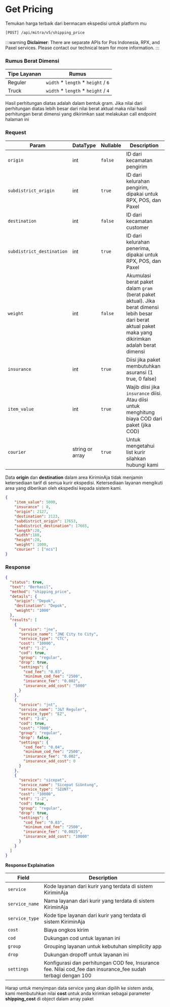 # Get Pricing
Temukan harga terbaik dari bermacam ekspedisi untuk platform mu

```bash
[POST] /api/mitra/v5/shipping_price
```

:::warning
**Diclaimer**: There are separate APIs for Pos Indonesia, RPX, and Paxel services. Please contact our technical team for more information.
:::

### Rumus Berat Dimensi

| Tipe Layanan | Rumus                                       |
|--------------|---------------------------------------------|
| Reguler      | ``width`` * ``length`` * ``height`` / ``6`` |
| Truck        | ``width`` * ``length`` * ``height`` / ``4`` |

Hasil perhitungan diatas adalah dalam bentuk gram. Jika nilai dari perhitungan diatas lebih besar dari nilai berat
aktual maka nilai hasil perhitungan berat dimensi yang dikirimkan saat melakukan call endpoint halaman ini

### Request

| Param                       | DataType        | Nullable  | Description                                                                                                                                                 |
|-----------------------------|-----------------|-----------|-------------------------------------------------------------------------------------------------------------------------------------------------------------|
| ``origin``                  | int             | ``false`` | ID dari kecamatan pengirim                                                                                                                                  |
| ``subdistrict_origin``      | int             | ``true``  | ID dari kelurahan pengirim, dipakai untuk RPX, POS, dan Paxel                                                                                               |
| ``destination``             | int             | ``false`` | ID dari kecamatan customer                                                                                                                                  |
| ``subdistrict_destination`` | int             | ``true``  | ID dari kelurahan penerima, dipakai untuk RPX, POS, dan Paxel                                                                                               |
| ``weight``                  | int             | ``false`` | Akumulasi berat paket dalam ``gram`` (berat paket aktual). Jika berat dimensi lebih besar dari berat aktual paket maka yang dikirimkan adalah berat dimensi |
| ``insurance``               | int             | ``true``  | Diisi jika paket membutuhkan asuransi (1 true, 0 false)                                                                                                     |
| ``item_value``              | int             | ``true``  | Wajib diisi jika ``insurance`` diisi. Atau diisi untuk menghitung biaya COD dari paket (jika COD)                                                           |
| ``courier``                 | string or array | ``true``  | Untuk mengetahui list kurir silahkan hubungi kami                                                                                                           |

Data **origin** dan **destination** dalam area KiriminAja tidak menjamin ketersediaan tarif di semua kurir ekspedisi.
Ketersediaan layanan mengikuti area yang diberikan oleh ekspedisi kepada sistem kami.

```json
{
    "item_value": 5000,
    "insurance" : 0,
    "origin": 2127,
    "destination": 2123,
    "subdistrict_origin": 17653,
    "subdistrict_destination": 17665,
    "length":20,
    "width":180,
    "height":20,
    "weight": 1000,
    "courier" : ["ncs"]
}
```

### Response

```json
{
  "status": true,
  "text": "Berhasil",
  "method": "shipping_price",
  "details": {
    "origin": "Depok",
    "destination": "Depok",
    "weight": "1000"
  },
  "results": [
    {
      "service": "jne",
      "service_name": "JNE City to City",
      "service_type": "CTC",
      "cost": "10000",
      "etd": "1-2",
      "cod": true,
      "group": "regular",
      "drop": true,
      "settings": {
        "cod_fee": "0.03",
        "minimum_cod_fee": "2500",
        "insurance_fee": "0.002",
        "insurance_add_cost": "5000"
      }
    },
    {
      "service": "jnt",
      "service_name": "J&T Reguler",
      "service_type": "EZ",
      "etd": "3-4",
      "cod": true,
      "cost": "7000",
      "group": "regular",
      "drop": false,
      "settings": {
        "cod_fee": "0.04",
        "minimum_cod_fee": "2500",
        "insurance_fee": "0.002",
        "insurance_add_cost": 0
      }
    },
    {
      "service": "sicepat",
      "service_name": "Sicepat SiUntung",
      "service_type": "SIUNT",
      "cost": "10000",
      "etd": "1-2",
      "cod": true,
      "group": "regular",
      "drop": true,
      "settings": {
        "cod_fee": "0.03",
        "minimum_cod_fee": "2500",
        "insurance_fee": "0.0025",
        "insurance_add_cost": "10000"
      }
    }
  ]
}
```

**Response Explaination**

| Field    | Description  |
|------------------|--------------------------------------------------------------------------------------------------------------|
| ``service``      | Kode layanan dari kurir yang terdata di sistem KiriminAja    |
| ``service_name`` | Nama layanan dari kurir yang terdata di sistem KiriminAja    |
| ``service_type`` | Kode tipe layanan dari kurir yang terdata di sistem KiriminAja       |
| ``cost`` | Biaya ongkos kirim   |
| ``cod``  | Dukungan cod untuk layanan ini       |
| ``group``| Grouping layanan untuk kebutuhan simplicity app      |
| ``drop`` | Dukungan dropoff untuk layanan ini   |
| ``settings``     | Konfigurasi dan perhitungan COD fee, Insurance fee. Nilai cod_fee dan insurance_fee sudah terbagi dengan 100 |

Harap untuk menyimpan data service yang akan dipilih ke sistem anda, kami membutuhkan nilai **cost** untuk anda kirimkan
sebagai parameter **shipping_cost** di object dalam array paket
